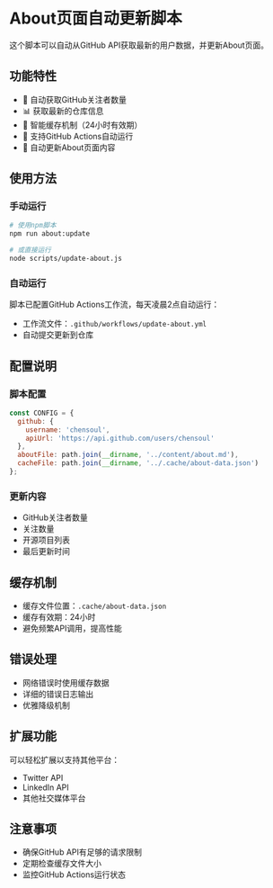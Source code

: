 # About页面自动更新脚本

这个脚本可以自动从GitHub API获取最新的用户数据，并更新About页面。

## 功能特性

- 🔄 自动获取GitHub关注者数量
- 📊 获取最新的仓库信息
- 💾 智能缓存机制（24小时有效期）
- 🤖 支持GitHub Actions自动运行
- 📝 自动更新About页面内容

## 使用方法

### 手动运行
```bash
# 使用npm脚本
npm run about:update

# 或直接运行
node scripts/update-about.js
```

### 自动运行
脚本已配置GitHub Actions工作流，每天凌晨2点自动运行：
- 工作流文件：`.github/workflows/update-about.yml`
- 自动提交更新到仓库

## 配置说明

### 脚本配置
```javascript
const CONFIG = {
  github: {
    username: 'chensoul',
    apiUrl: 'https://api.github.com/users/chensoul'
  },
  aboutFile: path.join(__dirname, '../content/about.md'),
  cacheFile: path.join(__dirname, '../.cache/about-data.json')
};
```

### 更新内容
- GitHub关注者数量
- 关注数量
- 开源项目列表
- 最后更新时间

## 缓存机制

- 缓存文件位置：`.cache/about-data.json`
- 缓存有效期：24小时
- 避免频繁API调用，提高性能

## 错误处理

- 网络错误时使用缓存数据
- 详细的错误日志输出
- 优雅降级机制

## 扩展功能

可以轻松扩展以支持其他平台：
- Twitter API
- LinkedIn API
- 其他社交媒体平台

## 注意事项

- 确保GitHub API有足够的请求限制
- 定期检查缓存文件大小
- 监控GitHub Actions运行状态

